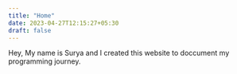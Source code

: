 ```yaml
---
title: "Home"
date: 2023-04-27T12:15:27+05:30
draft: false
---
```


Hey, My name is Surya and I created this website to doccument my programming journey.
